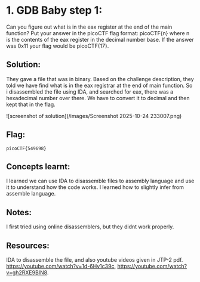 # 1. GDB Baby step 1:

Can you figure out what is in the eax register at the end of the main function? Put your answer in the picoCTF flag format: picoCTF{n} where n is the contents of the eax register in the decimal number base. If the answer was 0x11 your flag would be picoCTF{17}.

## Solution:

They gave a file that was in binary. Based on the challenge description, they told we have find what is in the eax registrar at the end of main function. So i disassembled the file using IDA, and searched for eax, there was a hexadecimal number over there. We have to convert it to decimal and then kept that in the flag. 

![screenshot of solution](/images/Screenshot 2025-10-24 233007.png)

## Flag:

```
picoCTF{549698}
```

## Concepts learnt:

I learned we can use IDA to disassemble files to assembly language and use it to understand how the code works. I learned how to slightly infer from assemble language.

## Notes:

I first tried using online disassemblers, but they didnt work properly. 

## Resources:

IDA to disassemble the file, and also youtube videos given in JTP-2 pdf. https://youtube.com/watch?v=1d-6Hv1c39c, https://youtube.com/watch?v=gh2RXE9BIN8. 
